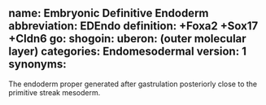 name: Embryonic Definitive Endoderm
abbreviation: EDEndo
definition: +Foxa2 +Sox17 +Cldn6
go:
shogoin: 
uberon: (outer molecular layer)
categories: Endomesodermal
version: 1
synonyms:
---

The endoderm proper generated after gastrulation posteriorly close to the primitive streak mesoderm.


